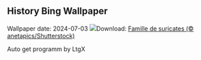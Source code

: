 ## History Bing Wallpaper
Wallpaper date: 2024-07-03
![](https://www.bing.com/th?id=OHR.MeerkatManor_FR-FR8114816201_UHD.jpg&w=1000)Download: [Famille de suricates (© anetapics/Shutterstock)](https://www.bing.com/th?id=OHR.MeerkatManor_FR-FR8114816201_UHD.jpg)

Auto get programm by LtgX

